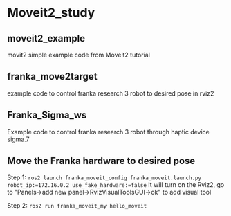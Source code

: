 # Moveit2_study
## moveit2_example
movit2 simple example code from Moveit2 tutorial 
## franka_move2target
example code to control franka research 3 robot to desired pose in rviz2
## Franka_Sigma_ws
Example code to control franka research 3 robot through haptic device sigma.7 

## Move the Franka hardware to desired pose
Step 1:
``ros2 launch franka_moveit_config franka_moveit.launch.py robot_ip:=172.16.0.2 use_fake_hardware:=false``
It will turn on the Rviz2, go to "Panels->add new panel->RvizVisualToolsGUI->ok" to add visual tool

Step 2: 
``ros2 run franka_moveit_my hello_moveit``


